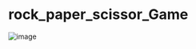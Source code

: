 # rock_paper_scissor_Game

![image](https://github.com/alvin-dotcom/rock_paper_scissor_Game/assets/113367440/86e34bae-91f1-4e35-9614-dec17a9e48f9)
